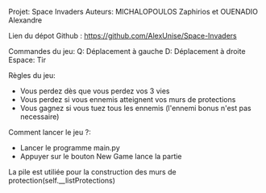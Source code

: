 Projet: Space Invaders
Auteurs: MICHALOPOULOS Zaphirios et OUENADIO Alexandre


Lien du dépot Github : https://github.com/AlexUnise/Space-Invaders

Commandes du jeu:
Q: Déplacement à gauche
D: Déplacement à droite
Espace: Tir

Règles du jeu:
- Vous perdez dès que vous perdez vos 3 vies
- Vous perdez si vous ennemis atteignent vos murs de protections
- Vous gagnez si vous tuez tous les ennemis (l'ennemi bonus n'est pas necessaire)

Comment lancer le jeu ?:
- Lancer le programme main.py
- Appuyer sur le bouton New Game lance la partie


La pile est utiliée pour la construction des murs de protection(self.__listProtections)


